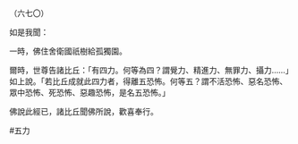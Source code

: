 （六七〇）

如是我聞：

一時，佛住舍衛國祇樹給孤獨園。

爾時，世尊告諸比丘：「有四力。何等為四？謂覺力、精進力、無罪力、攝力……」如上說。「若比丘成就此四力者，得離五恐怖。何等五？謂不活恐怖、惡名恐怖、眾中恐怖、死恐怖、惡趣恐怖，是名五恐怖。」

佛說此經已，諸比丘聞佛所說，歡喜奉行。



#五力
